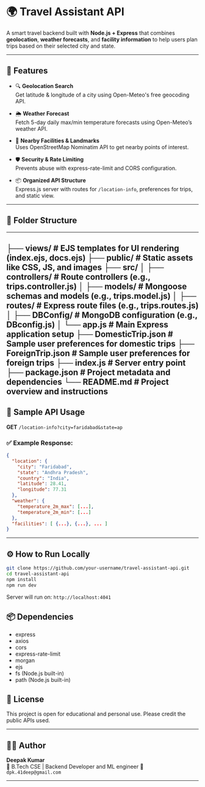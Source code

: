 # 🌍 Travel Assistant API

A smart travel backend built with **Node.js + Express** that combines **geolocation**, **weather forecasts**, and **facility information** to help users plan trips based on their selected city and state.

---

## 🚀 Features

- 🔍 **Geolocation Search**  
  Get latitude & longitude of a city using Open-Meteo's free geocoding API.

- 🌦 **Weather Forecast**  
  Fetch 5-day daily max/min temperature forecasts using Open-Meteo’s weather API.

- 🏥 **Nearby Facilities & Landmarks**  
  Uses OpenStreetMap Nominatim API to get nearby points of interest.

- 🛡️ **Security & Rate Limiting**  
  Prevents abuse with express-rate-limit and CORS configuration.

- 📦 **Organized API Structure**  
  Express.js server with routes for `/location-info`, preferences for trips, and static view.

---

## 📁 Folder Structure

---
├── views/ # EJS templates for UI rendering (index.ejs, docs.ejs)
├── public/ # Static assets like CSS, JS, and images
├── src/
│ ├── controllers/ # Route controllers (e.g., trips.controller.js)
│ ├── models/ # Mongoose schemas and models (e.g., trips.model.js)
│ ├── routes/ # Express route files (e.g., trips.routes.js)
│ ├── DBConfig/ # MongoDB configuration (e.g., DBconfig.js)
│ └── app.js # Main Express application setup
├── DomesticTrip.json # Sample user preferences for domestic trips
├── ForeignTrip.json # Sample user preferences for foreign trips
├── index.js # Server entry point
├── package.json # Project metadata and dependencies
└── README.md # Project overview and instructions
---

## 🔗 Sample API Usage

**GET** `/location-info?city=faridabad&state=ap`

### ✅ Example Response:
```json
{
  "location": {
    "city": "Faridabad",
    "state": "Andhra Pradesh",
    "country": "India",
    "latitude": 28.41,
    "longitude": 77.31
  },
  "weather": {
    "temperature_2m_max": [...],
    "temperature_2m_min": [...]
  },
  "facilities": [ {...}, {...}, ... ]
}
```

---

## ⚙️ How to Run Locally

```bash
git clone https://github.com/your-username/travel-assistant-api.git
cd travel-assistant-api
npm install
npm run dev
```

Server will run on: `http://localhost:4041`


## 📦 Dependencies

- express
- axios
- cors
- express-rate-limit
- morgan
- ejs
- fs (Node.js built-in)
- path (Node.js built-in)


## 📄 License

This project is open for educational and personal use. Please credit the public APIs used.

---

## 🙋‍♂️ Author

**Deepak Kumar**  
🚀 B.Tech CSE | Backend Developer and ML engineer
📧 `dpk.41deep@gmail.com`

---
